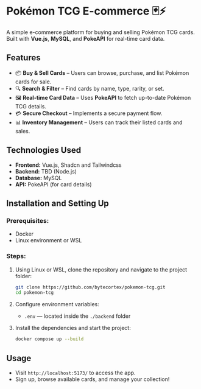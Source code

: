 # Pokémon TCG E-commerce 🃏⚡

A simple e-commerce platform for buying and selling Pokémon TCG cards. Built with **Vue.js**, **MySQL**, and **PokeAPI** for real-time card data.

<!-- 🌐 **Check it out live:** [poqg.live](https://poqg.live)-->

## Features 

- 📦 **Buy & Sell Cards** – Users can browse, purchase, and list Pokémon cards for sale.
- 🔍 **Search & Filter** – Find cards by name, type, rarity, or set.
- 🖼 **Real-time Card Data** – Uses **PokeAPI** to fetch up-to-date Pokémon TCG details.
- 💳 **Secure Checkout** – Implements a secure payment flow.
- 📊 **Inventory Management** – Users can track their listed cards and sales.

## Technologies Used 

- **Frontend:** Vue.js, Shadcn and Tailwindcss
- **Backend:** TBD (Node.js)
- **Database:** MySQL
- **API:** PokeAPI (for card details)

## Installation and Setting Up 

### Prerequisites:

- Docker
- Linux environment or WSL 

### Steps:

1. Using Linux or WSL, clone the repository and navigate to the project folder:
   ```sh
   git clone https://github.com/bytecortex/pokemon-tcg.git
   cd pokemon-tcg
   ```
2. Configure environment variables:

   - `.env` — located inside the `./backend` folder

3. Install the dependencies and start the project:
   ```sh
   docker compose up --build
   ```

## Usage 

- Visit `http://localhost:5173/` to access the app.
- Sign up, browse available cards, and manage your collection!
